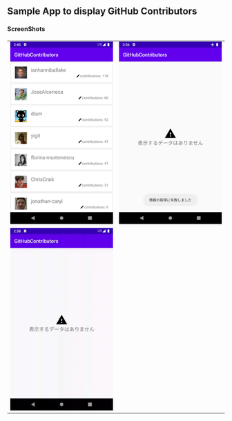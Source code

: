 ##  Sample App to display GitHub Contributors

#### ScreenShots
|   |   |
|---|---|
| ![main view](https://raw.githubusercontent.com/go-shibata/github-contributors/image/images/Screenshot_1586713506.png) | ![empty view](https://raw.githubusercontent.com/go-shibata/github-contributors/image/images/Screenshot_1586713005.png) |
| ![refresh flow](https://raw.githubusercontent.com/go-shibata/github-contributors/image/images/refresh.gif) |  |